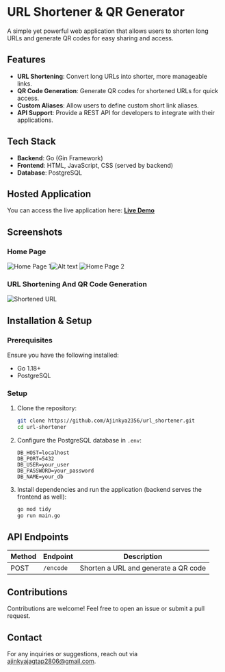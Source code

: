 # URL Shortener & QR Generator

A simple yet powerful web application that allows users to shorten long URLs and generate QR codes for easy sharing and access.

## Features

- **URL Shortening**: Convert long URLs into shorter, more manageable links.
- **QR Code Generation**: Generate QR codes for shortened URLs for quick access.
- **Custom Aliases**: Allow users to define custom short link aliases.
- **API Support**: Provide a REST API for developers to integrate with their applications.

## Tech Stack

- **Backend**: Go (Gin Framework)
- **Frontend**: HTML, JavaScript, CSS (served by backend)
- **Database**: PostgreSQL

## Hosted Application

You can access the live application here:
[**Live Demo**](https://url-shortener-jl9o.onrender.com/)

## Screenshots

### Home Page
![Home Page 1](https://drive.google.com/file/d/1pxRyJn5Az4-IzQe2yG6R8n2w17gv38Gt/preview)![Alt text](https://drive.google.com/uc?export=view&id=1pxRyJn5Az4-IzQe2yG6R8n2w17gv38Gt)
![Home Page 2](https://drive.google.com/file/d/1WpW5Debq2AgU40uZ3GChZ7l-2kacK0nB/preview)

### URL Shortening And QR Code Generation
![Shortened URL](https://drive.google.com/file/d/1S8YLPImoXHVX7xMO_trWPXJ5yY6n6SXX/preview)

## Installation & Setup

### Prerequisites
Ensure you have the following installed:
- Go 1.18+
- PostgreSQL

### Setup

1. Clone the repository:
   ```bash
   git clone https://github.com/Ajinkya2356/url_shortener.git
   cd url-shortener
   ```
2. Configure the PostgreSQL database in `.env`:
   ```env
   DB_HOST=localhost
   DB_PORT=5432
   DB_USER=your_user
   DB_PASSWORD=your_password
   DB_NAME=your_db
   ```
3. Install dependencies and run the application (backend serves the frontend as well):
   ```bash
   go mod tidy
   go run main.go
   ```

## API Endpoints

| Method | Endpoint | Description |
|--------|---------|-------------|
| POST | `/encode` | Shorten a URL and generate a QR code |

## Contributions
Contributions are welcome! Feel free to open an issue or submit a pull request.

## Contact
For any inquiries or suggestions, reach out via ajinkyajagtap2806@gmail.com.

